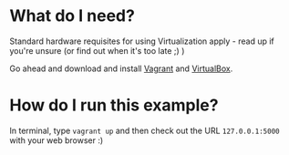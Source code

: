 # What do I need?

Standard hardware requisites for using Virtualization apply - read up if you're
unsure (or find out when it's too late ;) )

Go ahead and download and install
[Vagrant](https://www.vagrantup.com/downloads.html) and
[VirtualBox](https://www.virtualbox.org/wiki/Downloads).

# How do I run this example?

In terminal, type `vagrant up` and then check out the URL `127.0.0.1:5000` with your web browser :)
